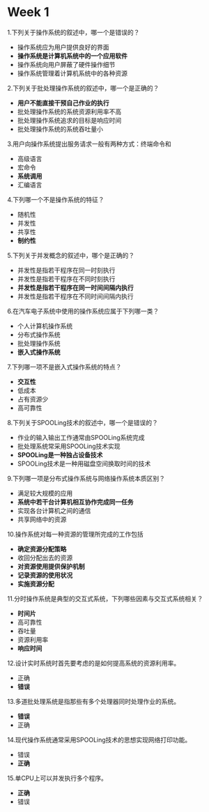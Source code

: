 Week 1
===================================


1.下列关于操作系统的叙述中，哪一个是错误的？
* 操作系统应为用户提供良好的界面
* **操作系统是计算机系统中的一个应用软件**
* 操作系统向用户屏蔽了硬件操作细节
* 操作系统管理着计算机系统中的各种资源

2.下列关于批处理操作系统的叙述中，哪一个是正确的？
* **用户不能直接干预自己作业的执行**
* 批处理操作系统的系统资源利用率不高
* 批处理操作系统追求的目标是响应时间
* 批处理操作系统的系统吞吐量小

3.用户向操作系统提出服务请求一般有两种方式：终端命令和
* 高级语言
* 宏命令
* **系统调用**
* 汇编语言

4.下列哪一个不是操作系统的特征？
* 随机性
* 并发性
* 共享性
* **制约性**


5.下列关于并发概念的叙述中，哪个是正确的？
* 并发性是指若干程序在同一时刻执行
* 并发性是指若干程序在不同时刻执行
* **并发性是指若干程序在同一时间间隔内执行**
* 并发性是指若干程序在不同时间间隔内执行


6.在汽车电子系统中使用的操作系统应属于下列哪一类？
* 个人计算机操作系统
* 分布式操作系统
* 批处理操作系统
* **嵌入式操作系统**


7.下列哪一项不是嵌入式操作系统的特点？
* **交互性**
* 低成本
* 占有资源少
* 高可靠性


8.下列关于SPOOLing技术的叙述中，哪一个是错误的？
* 作业的输入输出工作通常由SPOOLing系统完成
* 批处理系统常采用SPOOLing技术实现
* **SPOOLing是一种独占设备技术**
* SPOOLing技术是一种用磁盘空间换取时间的技术


9.下列哪一项是分布式操作系统与网络操作系统本质区别？
* 满足较大规模的应用
* **系统中若干台计算机相互协作完成同一任务**
* 实现各台计算机之间的通信
* 共享网络中的资源


10.操作系统对每一种资源的管理所完成的工作包括
* **确定资源分配策略**
* 收回分配出去的资源
* **对资源使用提供保护机制**
* **记录资源的使用状况**
* **实施资源分配**


11.分时操作系统是典型的交互式系统，下列哪些因素与交互式系统相关？
* **时间片**
* 高可靠性
* 吞吐量
* 资源利用率
* **响应时间**


12.设计实时系统时首先要考虑的是如何提高系统的资源利用率。
* 正确
* **错误**


13.多道批处理系统是指那些有多个处理器同时处理作业的系统。
* **错误**
* 正确


14.现代操作系统通常采用SPOOLing技术的思想实现网络打印功能。
* 错误
* **正确**


15.单CPU上可以并发执行多个程序。
* **正确**
* 错误


